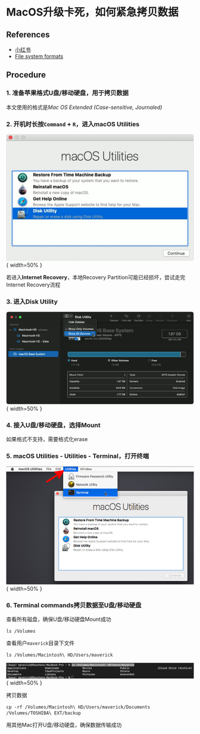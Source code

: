 # MacOS升级卡死，如何紧急拷贝数据

## References

* [小红书](http://xhslink.com/gPbP0x)
* [File system formats](https://support.apple.com/guide/disk-utility/file-system-formats-dsku19ed921c/mac)

## Procedure

### 1. 准备苹果格式U盘/移动硬盘，用于拷贝数据

本文使用的格式是*Mac OS Extended (Case-sensitive, Journaled)*

### 2. 开机时长按`Command` + `R`，进入**macOS Utilities**
![](./macos-utilities.jpeg){ width=50% }

若进入**Internet Recovery**，本地Recovery Partition可能已经损坏，尝试走完Internet Recovery流程

### 3. 进入**Disk Utility**
![](./disk-utility.png){ width=50% }

### 4. 接入U盘/移动硬盘，选择Mount

如果格式不支持，需要格式化erase

### 5. **macOS Utilities** - Utilities - Terminal，打开终端
![](./terminal.jpeg){ width=50% }

### 6. Terminal commands拷贝数据至U盘/移动硬盘

查看所有磁盘，确保U盘/移动硬盘Mount成功

```
ls /Volumes
```

查看用户`maverick`目录下文件

```
ls /Volumes/Macintosh\ HD/Users/maverick
```
![](./files.jpeg){ width=50% }

拷贝数据

```
cp -rf /Volumes/Macintosh\ HD/Users/maverick/Documents /Volumes/TOSHIBA\ EXT/backup
```

用其他Mac打开U盘/移动硬盘，确保数据传输成功
